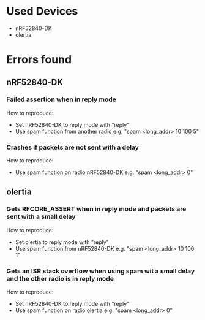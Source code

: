 # Used Devices
- nRF52840-DK
- olertia

# Errors found

## nRF52840-DK 

### Failed assertion when in reply mode

How to reproduce: 
  - Set nRF52840-DK to reply mode with "reply"
  - Use spam function from another radio e.g. "spam <long_addr>  10 100 5"
  
### Crashes if packets are not sent with a delay

How to reproduce:
  - Use spam function on radio nRF52840-DK e.g. "spam <long_addr> <len> <number of packets> 0"
  
## olertia

### Gets RFCORE_ASSERT when in reply mode and packets are sent with a small delay

How to reproduce:
  - Set olertia to reply mode with "reply"
  - Use spam function from nRF52840-DK e.g. "spam <long_addr>  10 100 1"
  
### Gets an ISR stack overflow when using spam wit a small delay and the other radio is in reply mode

How to reproduce:
  - Set nRF52840-DK to reply mode with "reply"
  - Use spam function on radio olertia e.g. "spam <long_addr> <len> <number of packets> 0"
